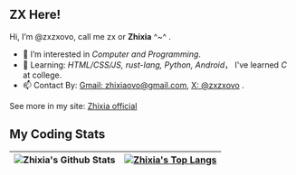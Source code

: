 ## ZX Here!

Hi, I’m @zxzxovo, call me zx or **Zhixia** ^~^ .

- 👀 I’m interested in *Computer and Programming*.
- 🌱 Learning: *HTML/CSS/JS, rust-lang, Python, Android*， I've learned *C* at college.
- 📫 Contact By: [Gmail: zhixiaovo@gmail.com](mailto:zhixiaovo@gmail.com), [X: @zxzxovo](https://x.com/zxzxovo) .

See more in my site: [Zhixia official](https://hizhixia.site)

## My Coding Stats


| ![Zhixia's Github Stats](https://github-readme-stats.vercel.app/api?username=zxzxovo&show_icons=true&theme=vue) | [![Zhixia's Top Langs](https://github-readme-stats.vercel.app/api/top-langs/?username=zxzxovo&layout=compact&hide=html)](https://github.com/anuraghazra/github-readme-stats) |
| --- | --- |



